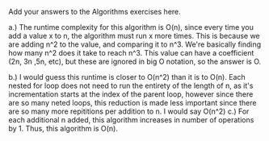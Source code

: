 Add your answers to the Algorithms exercises here.

a.) The runtime complexity for this algorithm is O(n), since every time you     add a value x to n, the algorithm must run x more times. This is because     we are adding n^2 to the value, and comparing it to n^3. We're basically     finding how many n^2 does it take to reach n^3. This value can have a        coefficient (2n, 3n ,5n, etc), but these are ignored in big O notation,      so the answer is O.

b.) I would guess this runtime is closer to O(n^2) than it is to O(n). Each      nested for loop does not need to run the entirety of the length of n, as     it's incrementation starts at the index of the parent loop, however          since there are so many neted loops, this reduction is made less             important since there are so many more repititions per addition to n.
     I would say O(n^2)
c.) For each additional n added, this algorithm increases in number of           operations by 1. Thus, this algorithm is O(n). 